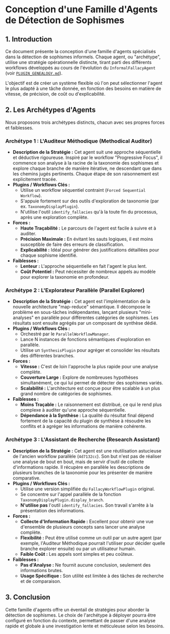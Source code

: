 # Conception d'une Famille d'Agents de Détection de Sophismes

## 1. Introduction

Ce document présente la conception d'une famille d'agents spécialisés dans la détection de sophismes informels. Chaque agent, ou "archétype", utilise une stratégie opérationnelle distincte, tirant parti des différents workflows développés au cours de l'évolution du `InformalFallacyAgent` (voir [`PLUGIN_GENEALOGY.md`](PLUGIN_GENEALOGY.md:1)).

L'objectif est de créer un système flexible où l'on peut sélectionner l'agent le plus adapté à une tâche donnée, en fonction des besoins en matière de vitesse, de précision, de coût ou d'explicabilité.

## 2. Les Archétypes d'Agents

Nous proposons trois archétypes distincts, chacun avec ses propres forces et faiblesses.

### Archétype 1 : L'Auditeur Méthodique (Methodical Auditor)

*   **Description de la Stratégie :** Cet agent suit une approche séquentielle et déductive rigoureuse. Inspiré par le workflow "Progressive Focus", il commence son analyse à la racine de la taxonomie des sophismes et explore chaque branche de manière itérative, ne descendant que dans les chemins jugés pertinents. Chaque étape de son raisonnement est explicitement tracée.
*   **Plugins / Workflows Clés :**
    *   Utilise un workflow séquentiel contraint (`Forced Sequential Workflow`).
    *   S'appuie fortement sur des outils d'exploration de taxonomie (par ex. `TaxonomyDisplayPlugin`).
    *   N'utilise l'outil `identify_fallacies` qu'à la toute fin du processus, après une exploration complète.
*   **Forces :**
    *   **Haute Traçabilité :** Le parcours de l'agent est facile à suivre et à auditer.
    *   **Précision Maximale :** En évitant les sauts logiques, il est moins susceptible de faire des erreurs de classification.
    *   **Explicabilité :** Idéal pour générer des justifications détaillées pour chaque sophisme identifié.
*   **Faiblesses :**
    *   **Lenteur :** L'approche séquentielle en fait l'agent le plus lent.
    *   **Coût Potentiel :** Peut nécessiter de nombreux appels au modèle pour explorer la taxonomie en profondeur.

### Archétype 2 : L'Explorateur Parallèle (Parallel Explorer)

*   **Description de la Stratégie :** Cet agent est l'implémentation de la nouvelle architecture "map-reduce" sémantique. Il décompose le problème en sous-tâches indépendantes, lançant plusieurs "mini-analyses" en parallèle pour différentes catégories de sophismes. Les résultats sont ensuite agrégés par un composant de synthèse dédié.
*   **Plugins / Workflows Clés :**
    *   Orchestré par le `ParallelWorkflowManager`.
    *   Lance N instances de fonctions sémantiques d'exploration en parallèle.
    *   Utilise un `SynthesisPlugin` pour agréger et consolider les résultats des différentes branches.
*   **Forces :**
    *   **Vitesse :** C'est de loin l'approche la plus rapide pour une analyse complète.
    *   **Couverture Large :** Explore de nombreuses hypothèses simultanément, ce qui lui permet de détecter des sophismes variés.
    *   **Scalabilité :** L'architecture est conçue pour être scalable à un plus grand nombre de catégories de sophismes.
*   **Faiblesses :**
    *   **Moins Traçable :** Le raisonnement est distribué, ce qui le rend plus complexe à auditer qu'une approche séquentielle.
    *   **Dépendance à la Synthèse :** La qualité du résultat final dépend fortement de la capacité du plugin de synthèse à résoudre les conflits et à agréger les informations de manière cohérente.

### Archétype 3 : L'Assistant de Recherche (Research Assistant)

*   **Description de la Stratégie :** Cet agent est une réutilisation astucieuse de l'ancien workflow parallèle (`4d7132cc`). Son but n'est pas de réaliser une analyse de bout en bout, mais de servir d'outil de collecte d'informations rapide. Il récupère en parallèle les descriptions de plusieurs branches de la taxonomie pour les présenter de manière comparative.
*   **Plugins / Workflows Clés :**
    *   Utilise une version simplifiée du `FallacyWorkflowPlugin` original.
    *   Se concentre sur l'appel parallèle de la fonction `TaxonomyDisplayPlugin.display_branch`.
    *   **N'utilise pas** l'outil `identify_fallacies`. Son travail s'arrête à la présentation des informations.
*   **Forces :**
    *   **Collecte d'Information Rapide :** Excellent pour obtenir une vue d'ensemble de plusieurs concepts sans lancer une analyse complète.
    *   **Flexibilité :** Peut être utilisé comme un outil par un autre agent (par exemple, l'Auditeur Méthodique pourrait l'utiliser pour décider quelle branche explorer ensuite) ou par un utilisateur humain.
    *   **Faible Coût :** Les appels sont simples et peu coûteux.
*   **Faiblesses :**
    *   **Pas d'Analyse :** Ne fournit aucune conclusion, seulement des informations brutes.
    *   **Usage Spécifique :** Son utilité est limitée à des tâches de recherche et de comparaison.

## 3. Conclusion

Cette famille d'agents offre un éventail de stratégies pour aborder la détection de sophismes. Le choix de l'archétype à déployer pourra être configuré en fonction du contexte, permettant de passer d'une analyse rapide et globale à une investigation lente et méticuleuse selon les besoins.